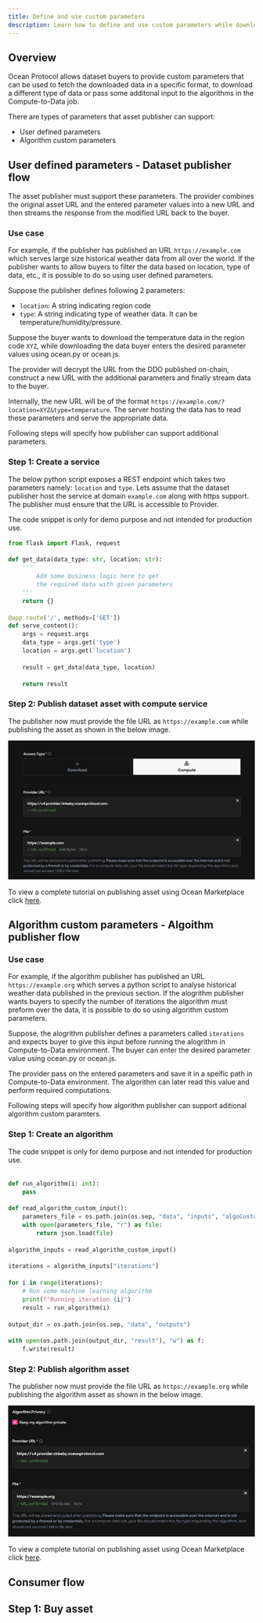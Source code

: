 ```yaml
---
title: Define and use custom parameters
description: Learn how to define and use custom parameters while downloading assets or using dataset in Compute-to-data environment.
---
```


## Overview

Ocean Protocol allows dataset buyers to provide custom parameters that can be used to fetch the downloaded data in a specific format, to download a different type of data or pass some additonal input to the algorithms in the Compute-to-Data job. 

There are types of parameters that asset publisher can support:
- User defined parameters
- Algorithm custom parameters 

## User defined parameters - Dataset publisher flow

The asset publisher must support these parameters. The provider combines the original asset URL and the entered parameter values into a new URL and then streams the response from the modified URL back to the buyer.

### Use case

For example, if the publisher has published an URL `https://example.com` which serves large size historical weather data from all over the world. If the publisher wants to allow buyers to filter the data based on location, type of data, etc., it is possible to do so using user defined parameters. 

Suppose the publisher defines following 2 parameters:

- `location`: A string indicating region code
- `type`: A string indicating type of weather data. It can be temperature/humidity/pressure.

Suppose the buyer wants to download the temperature data in the region code `XYZ`, while downloading the data buyer enters the desired parameter values using ocean.py or ocean.js.

The provider will decrypt the URL from the DDO published on-chain, construct a new URL with the additional parameters and finally stream data to the buyer.

Internally, the new URL will be of the format `https://example.com/?location=XYZ&type=temperature`. The server hosting the data has to read these parameters and serve the appropriate data.

Following steps will specify how publisher can support additional parameters.

### Step 1: Create a service

The below python script exposes a REST endpoint which takes two parameters namely: `location` and `type`.
Lets assume that the dataset publisher host the service at domain `example.com` along with https support.
The publisher must ensure that the URL is accessible to Provider.

The code snippet is only for demo purpose and not intended for production use. 

```python
from flask import Flask, request

def get_data(data_type: str, location: str):
    ''' 
        Add some business logic here to get
        the required data with given parameters
    '''
    return {}

@app.route('/', methods=['GET'])
def serve_content():
    args = request.args
    data_type = args.get('type')
    location = args.get('location')

    result = get_data(data_type, location)

    return result
```

### Step 2: Publish dataset asset with compute service

The publisher now must provide the file URL as `https://example.com` while publishing the asset as shown in the below image.

![publish part-1](images/compute-to-data-parameters-publish-dataset.png 'Publish dataset URL')

To view a complete tutorial on publishing asset using Ocean Marketplace click [here](/tutorials/marketplace-publish-data-asset/).


## Algorithm custom parameters - Algoithm publisher flow

### Use case

For example, if the algorithm publisher has published an URL `https://example.org` which serves a python script to analyse historical weather data published in the previous section. If the alogrithm publisher wants buyers to specify the number of iterations the algorithm must preform over the data, it is possible to do so using algorithm custom parameters. 

Suppose, the alogrithm publisher defines a parameters called `iterations` and expects buyer to give this input before running the alogrithm in Compute-to-Data environment. The buyer can enter the desired parameter value using ocean.py or ocean.js.

The provider pass on the entered parameters and save it in a speific path in Compute-to-Data environment. The algorithm can later read this value and perform required computations. 

Following steps will specify how algorithm publisher can support aditional algorithm custom paramters.

### Step 1: Create an algorithm

The code snippet is only for demo purpose and not intended for production use. 

```python

def run_algorithm(i: int):
    pass

def read_algorithm_custom_input():
    parameters_file = os.path.join(os.sep, "data", "inputs", "algoCustomData.json")
    with open(parameters_file, "r") as file:
        return json.load(file)

algorithm_inputs = read_algorithm_custom_input()

iterations = algorithm_inputs["iterations"]

for i in range(iterations):
    # Run some machine learning algorithm
    print(f"Running iteration {i}")
    result = run_algorithm(i)

output_dir = os.path.join(os.sep, "data", "outputs")

with open(os.path.join(output_dir, "result"), "w") as f:
    f.write(result)

```

### Step 2: Publish algorithm asset

The publisher now must provide the file URL as `https://example.org` while publishing the algorithm asset as shown in the below image.

![publish part-2](images/compute-to-data-parameters-publish-algorithm.png 'Publish algorithm URL')

To view a complete tutorial on publishing asset using Ocean Marketplace click [here](/tutorials/marketplace-publish-data-asset/).

## Consumer flow

## Step 1: Buy asset

```python

```